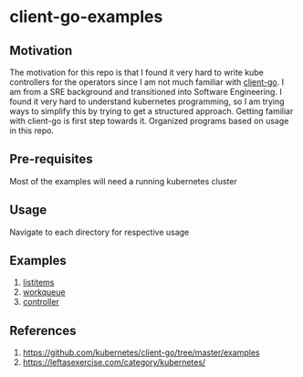 # client-go-examples

## Motivation

The motivation for this repo is that I found it very hard to write kube controllers for the operators since I am not much familiar with [client-go](https://github.com/kubernetes/client-go). I am from a SRE background and transitioned into Software Engineering. I found it very hard to understand kubernetes programming, so I am trying ways to simplify this by trying to get a structured approach. Getting familiar with client-go is first step towards it. Organized programs based on usage in this repo.

## Pre-requisites

Most of the examples will need a running kubernetes cluster


## Usage

Navigate to each directory for respective usage

## Examples

1. [listitems](listitems)
1. [workqueue](queue)
1. [controller](controller)

## References

1. https://github.com/kubernetes/client-go/tree/master/examples
1. https://leftasexercise.com/category/kubernetes/
